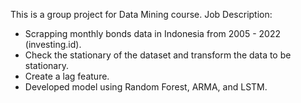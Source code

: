 This is a group project for Data Mining course.
Job Description:
- Scrapping monthly bonds data in Indonesia from 2005 - 2022 (investing.id).
- Check the stationary of the dataset and transform the data to be stationary.
- Create a lag feature.
- Developed model using Random Forest, ARMA, and LSTM.
